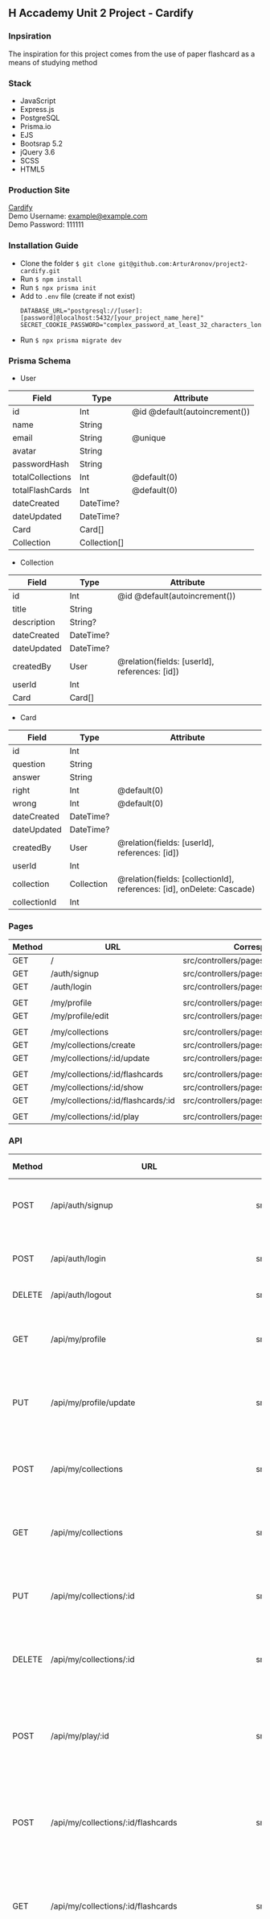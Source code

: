 ## H Accademy Unit 2 Project - Cardify
### Inpsiration
The inspiration for this project comes from the use of paper flashcard as a means of studying method

### Stack
- JavaScript
- Express.js
- PostgreSQL
- Prisma.io
- EJS
- Bootsrap 5.2
- jQuery 3.6
- SCSS
- HTML5

### Production Site
[Cardify](https://gentle-plains-13426.herokuapp.com/)    
Demo Username: example@example.com   
Demo Password: 111111    

### Installation Guide
- Clone the folder `$ git clone git@github.com:ArturAronov/project2-cardify.git`
- Run `$ npm install`
- Run `$ npx prisma init`
- Add to `.env` file (create if not exist)
  ```env
  DATABASE_URL="postgresql://[user]:[password]@localhost:5432/[your_project_name_here]"
  SECRET_COOKIE_PASSWORD="complex_password_at_least_32_characters_long"
  ```
- Run `$ npx prisma migrate dev`

### Prisma Schema
- User    

|Field            |Type         |Attribute                    |
|-----------------|-------------|-----------------------------|
|id               |Int          |@id @default(autoincrement())|
|name             |String       |                             |
|email            |String       |@unique                      |
|avatar           |String       |                             |
|passwordHash     |String       |                             |
|totalCollections |Int          |@default(0)                  |
|totalFlashCards  |Int          |@default(0)                  |
|dateCreated      |DateTime?    |                             |
|dateUpdated      |DateTime?    |                             |
|Card             |Card[]       |                             |
|Collection       |Collection[] |                             |   


- Collection    

|Field            |Type         |Attribute                                    |
|-----------------|-------------|---------------------------------------------|
|id               |Int          |@id @default(autoincrement())                |
|title            |String       |                                             |
|description      |String?      |                                             |
|dateCreated      |DateTime?    |                                             |
|dateUpdated      |DateTime?    |                                             |
|createdBy        |User         |@relation(fields: [userId], references: [id])|
|userId           |Int          |                                             |
|Card             |Card[]       |                                             |


- Card    

|Field            |Type         |Attribute                                    |
|-----------------|-------------|---------------------------------------------|
|id               |Int          |                                             |
|question         |String       |                                             |
|answer           |String       |                                             |
|right            |Int          |@default(0)                                  |
|wrong            |Int          |@default(0)                                  |
|dateCreated      |DateTime?    |                                             |
|dateUpdated      |DateTime?    |                                             |
|createdBy        |User         |@relation(fields: [userId], references: [id])|
|userId           |Int          |                                             |
|collection       |Collection   |@relation(fields: [collectionId], references: [id], onDelete: Cascade)|
|collectionId     |Int          |                                             |


### Pages
|Method   | URL                               |Corresponding File                               |Correspondinding View                |AUTH?  |
|---------|-----------------------------------|-------------------------------------------------|-------------------------------------|-------|
|GET      |/                                  |src/controllers/pages/show.js                    |src/views/show.ejs                   |FALSE  |
|GET      |/auth/signup                       |src/controllers/pages/auth/signup.js             |src/views/auth/signup.ejs            |FALSE  |
|GET      |/auth/login                        |src/controllers/pages/auth/login.js              |src/views/auth/login.ejs             |FALSE  |
|         |                                   |                                                 |                                     |       |
|GET      |/my/profile                        |src/controllers/pages/my/profile/show.js         |src/views/my/profile/show.ejs        |TRUE   |
|GET      |/my/profile/edit                   |src/controllers/pages/my/profile/edit.js         |src/views/my/profile/edit.ejs        |TRUE   |  
|         |                                   |                                                 |                                     |       |
|GET      |/my/collections                    |src/controllers/pages/my/collections/show.js     |src/views/my/collections/show.ejs    |TRUE   |  
|GET      |/my/collections/create             |src/controllers/pages/my/collections/create.js   |src/views/my/collections/create.ejs  |TRUE   |  
|GET      |/my/collections/:id/update         |src/controllers/pages/my/collections/update.js   |src/views/my/collections/update.ejs  |TRUE   |  
|         |                                   |                                                 |                                     |       |
|GET      |/my/collections/:id/flashcards     |src/controllers/pages/my/flashcards/show.js      |src/views/my/flashcards/show.ejs     |TRUE   |  
|GET      |/my/collections/:id/show           |src/controllers/pages/my/flashcards/new.js       |src/views/my/flashcards/new.ejs      |TRUE   |  
|GET      |/my/collections/:id/flashcards/:id |src/controllers/pages/my/flashcards/update.js    |src/views/my/flashcards/update.ejs   |TRUE   |  
|         |                                   |                                                 |                                     |       |
|GET      |/my/collections/:id/play           |src/controllers/pages/my/collections/play.js     |src/views/my/collections/play.ejs    |TRUE   |  

### API
|Method   |URL                                                    |Corresponding File                           |AUTH?    |Expected Error       |User Data                                                       |Response                                                                  |
|---------|-------------------------------------------------------|---------------------------------------------|---------|---------------------|----------------------------------------------------------------|--------------------------------------------------------------------------|
|POST     |/api/auth/signup                                       |src/controllers/api/auth/signup.js           |FALSE    |406                  |avatar<br/>name<br/>email<br/>password<br/>passwordConfirmation |id<br/>name<br/>email<br/>totalCollection<br/>totalFlashcards             |
|POST     |/api/auth/login                                        |src/controllers/api/auth/login.js            |FALSE    |406                  |email<br/>password                                              |id<br/>name<br/>email<br/>totalCollection<br/>totalFlashcards             |
|DELETE   |/api/auth/logout                                       |src/controllers/api/auth/logout.js           |FALSE    |none                 |                                                                |``Successfully logged out``                                               |
|         |                                                       |                                             |         |                     |                                                                |                                                                          |
|GET      |/api/my/profile                                        |src/controllers/api/my/profile/show.js       |TRUE     |401                  |                                                                |id<br/>avatar<br/>name<br/>email<br/>totalCollections<br/>totalFlashcards |
|PUT      |/api/my/profile/update                                 |src/controllers/api/my/profile/update.js     |TRUE     |401<br/>406          |avatar<br/>name<br/>email<br/>password<br/>passwordConfirmation |id<br/>avatar<br/>name<br/>email<br/>totalCollections<br/>totalFlashcards |
|         |                                                       |                                             |         |                     |                                                                |                                                                          |
|POST     |/api/my/collections                                    |src/controllers/api/my/collections/create.js |TRUE     |401<br/>406          |name<br/>description                                            |id<br/>name<br/>description<br/>dateCreated<br/>dateEdited<br/>flashcards |
|GET      |/api/my/collections                                    |src/controllers/api/my/collections/show.js   |TRUE     |401                  |                                                                |id<br/>name<br/>description<br/>dateCreated<br/>dateEdited<br/>flashcards |
|PUT      |/api/my/collections/:id                                |src/controllers/api/my/collections/update.js |TRUE     |401<br/>404<br/>406  |name<br/>description                                            |id<br/>name<br/>description<br/>dateCreated<br/>dateEdited<br/>flashcards |
|DELETE   |/api/my/collections/:id                                |src/controllers/api/my/collections/delete.js |TRUE     |401<br/>404          |                                                                |id<br/>name<br/>description<br/>dateCreated<br/>dateEdited<br/>flashcards |
|         |                                                       |                                             |         |                     |                                                                |                                                                          |
|POST     |/api/my/play/:id                                       |src/controllers/api/my/collections/play.js   |TRUE     |401<br/>404<br/>406  |answer                                                          |id<br/>question<br/>answer<br/>dateCreated<br/>dateEdited<br/>right<br/>wrong<br/>createdBy |
|         |                                                       |                                             |         |                     |                                                                |                                                                                            |
|POST     |/api/my/collections/:id/flashcards                     |src/controllers/api/my/flashcards/create.js  |TRUE     |406                  |question<br/>answer                                             |id<br/>question<br/>answer<br/>dateCreated<br/>dateEdited<br/>right<br/>wrong<br/>createdBy |  
|GET      |/api/my/collections/:id/flashcards                     |src/controllers/api/my/flashcards/show.js    |TRUE     |401                  |                                                                |id<br/>question<br/>answer<br/>dateCreated<br/>dateEdited<br/>right<br/>wrong<br/>createdBy |  
|PUT      |/api/collections/:collectionId/flashcards/:flashcardId |src/controllers/api/my/flashcards/update.js  |TRUE     |401<br/>404<br/>406  |question<br/>answer                                             |id<br/>question<br/>answer<br/>dateCreated<br/>dateEdited<br/>right<br/>wrong<br/>createdBy |  
|DELETE   |/api/collections/:collectionId/flashcards/:flashcardId |src/controllers/api/my/flashcards/delete.js  |TRUE     |401<br/>404          |                                                                |id<br/>question<br/>answer<br/>dateCreated<br/>dateEdited<br/>right<br/>wrong<br/>createdBy |  




